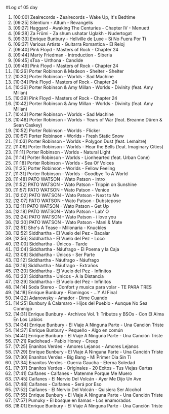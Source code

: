 #Log of 05 day

1. [00:00] Zealrecords - Zealrecords - Wake Up, It's Bedtime
1. [09:25] Silentium - Altum - Revangelis
1. [09:27] Haggard - Awaking The Centuries - Chapter IV - Menuett
1. [09:28] Za Frûmi - Za shum ushatar Uglakh - Nudertogat
1. [09:33] Enrique Bunbury - Hellville de Luxe - Si No Fuera Por Ti
1. [09:37] Various Artists - Guitarra Romantica - El Reloj
1. [09:40] Pink Floyd - Masters of Rock - Chapter 24
1. [09:44] Marty Friedman - Introduction - Siberia
1. [09:45] sToa - Urthona - Candide
1. [09:49] Pink Floyd - Masters of Rock - Chapter 24
1. [10:26] Porter Robinson & Madeon - Shelter - Shelter
1. [10:30] Porter Robinson - Worlds - Sad Machine
1. [10:34] Pink Floyd - Masters of Rock - Chapter 24
1. [10:36] Porter Robinson & Amy Millan - Worlds - Divinity (feat. Amy Millan)
1. [10:39] Pink Floyd - Masters of Rock - Chapter 24
1. [10:42] Porter Robinson & Amy Millan - Worlds - Divinity (feat. Amy Millan)
1. [10:43] Porter Robinson - Worlds - Sad Machine
1. [10:48] Porter Robinson - Worlds - Years of War (feat. Breanne Düren & Sean Caskey)
1. [10:52] Porter Robinson - Worlds - Flicker
1. [10:57] Porter Robinson - Worlds - Fresh Static Snow
1. [11:03] Porter Robinson - Worlds - Polygon Dust (feat. Lemaitre)
1. [11:06] Porter Robinson - Worlds - Hear the Bells (feat. Imaginary Cities)
1. [11:11] Porter Robinson - Worlds - Natural Light
1. [11:14] Porter Robinson - Worlds - Lionhearted (feat. Urban Cone)
1. [11:18] Porter Robinson - Worlds - Sea Of Voices
1. [11:25] Porter Robinson - Worlds - Fellow Feeling
1. [11:31] Porter Robinson - Worlds - Goodbye To A World
1. [11:48] PATO WATSON - Wato Patson - Intro
1. [11:52] PATO WATSON - Wato Patson - Trippin on Sunshine
1. [11:57] PATO WATSON - Wato Patson - Venice
1. [12:02] PATO WATSON - Wato Patson - Next to Me
1. [12:07] PATO WATSON - Wato Patson - Dubstepose
1. [12:11] PATO WATSON - Wato Patson - Get Up
1. [12:18] PATO WATSON - Wato Patson - Lab' O
1. [12:24] PATO WATSON - Wato Patson - i love you
1. [12:30] PATO WATSON - Wato Patson - Mani & Mate
1. [12:51] She's A Tease - Millonaria - Knuckles
1. [12:52] Siddhartha - El Vuelo del Pez - Bacalar
1. [12:56] Siddhartha - El Vuelo del Pez - Loco
1. [13:00] Siddhartha - Únicos - Tarde
1. [13:04] Siddhartha - Náufrago - El Poema y la Caja
1. [13:08] Siddhartha - Únicos - Ser Parte
1. [13:12] Siddhartha - Náufrago - Náufrago
1. [13:16] Siddhartha - Náufrago - Extraños
1. [13:20] Siddhartha - El Vuelo del Pez - Infinitos
1. [13:23] Siddhartha - Únicos - A la Distancia
1. [13:29] Siddhartha - El Vuelo del Pez - Infinitos
1. [14:14] Soda Stereo - Confort y musica para volar - TE PARA TRES
1. [14:18] Enrique Bunbury - Flamingos - ...Y Al Final
1. [14:22] Adanowsky - Amador - Dime Cuando
1. [14:25] Bunbury & Calamaro - Hijos del Pueblo - Aunque No Sea Conmigo
1. [14:31] Enrique Bunbury - Archivos Vol. 1: Tributos y BSOs - Con El Alma En Los Labios
1. [14:34] Enrique Bunbury - El Viaje A Ninguna Parte - Una Canción Triste
1. [14:37] Enrique Bunbury - Pequeño - Algo en común
1. [14:41] Enrique Bunbury - El Viaje A Ninguna Parte - Una Canción Triste
1. [17:21] Radiohead - Pablo Honey - Creep
1. [17:25] Enanitos Verdes - Amores Lejanos - Amores Lejanos
1. [17:29] Enrique Bunbury - El Viaje A Ninguna Parte - Una Canción Triste
1. [17:30] Enanitos Verdes - Big Bang - Mi Primer Dia Sin Ti
1. [17:34] Enanitos Verdes - Guerra Gaucha - Eterna Soledad
1. [17:37] Enanitos Verdes - Originales - 20 Exitos - Tus Viejas Cartas
1. [17:41] Caifanes - Caifanes - Matenme Porque Me Muero
1. [17:45] Caifanes - El Nervio Del Volcán - Ayer Me Dijo Un Ave
1. [17:48] Caifanes - Caifanes - Será por Eso
1. [17:52] Caifanes - El Nervio Del Volcán - Quisiera Ser Alcohol
1. [17:55] Enrique Bunbury - El Viaje A Ninguna Parte - Una Canción Triste
1. [17:57] Pumuky - El bosque en llamas - Los enamorados
1. [18:01] Enrique Bunbury - El Viaje A Ninguna Parte - Una Canción Triste
